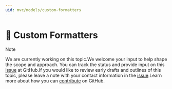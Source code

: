 ```yaml
---
uid: mvc/models/custom-formatters
---
```

  # 🔧 Custom Formatters

> [!NOTE]
> We are currently working on this topic.We welcome your input to help shape the scope and approach. You can track the status and provide input on this [issue](https://github.com/aspnet/Docs/issues/139) at GitHub.If you would like to review early drafts and outlines of this topic, please leave a note with your contact information in the [issue](https://github.com/aspnet/Docs/issues/139).Learn more about how you can [contribute](https://github.com/aspnet/Docs/blob/master/CONTRIBUTING.md) on GitHub.
